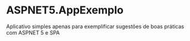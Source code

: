 # ASPNET5.AppExemplo
Aplicativo simples apenas para exemplificar sugestões de boas práticas com ASPNET 5 e SPA
